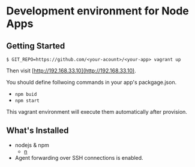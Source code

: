 # Development environment for Node Apps

## Getting Started

```
$ GIT_REPO=https://github.com/<your-acount>/<your-app> vagrant up
```

Then visit [http://192.168.33.10](http://192.168.33.10).

You should define follwoing commands in your app's packgage.json.

* `npm buid`
* `npm start`

This vagrant environment will execute them automatically after provision.

## What's Installed

* nodejs & npm
  * [n](https://github.com/tj/n)
* Agent forwarding over SSH connections is enabled.
